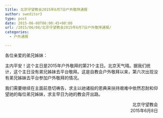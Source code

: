 ```yaml
---
title: 北京守望教会2015年6月7日户外敬拜通报
author: sweditor3
type: post
date: 2015-06-08T06:00:45+00:00
url: /2015/06/08/北京守望教会2015年6月7日户外敬拜通报/
categories:
  - 户外通报

---
```

各位亲爱的弟兄姊妹：

主内平安！这个主日是2015年户外敬拜的第21个主日。北京天气晴。据我们统计，这个主日没有弟兄姊妹去平台敬拜。这是自教会户外敬拜以来，第六次出现没有弟兄姊妹去平台参加户外敬拜的情况。

我们需要继续在主面前恳切祷告，求主以祂诸般的恩典来扶持艰难中依然忍耐和仰望祂的每位弟兄姊妹，求主早日为祂的教会开出路。

<p style="text-align: right;">
  北京守望教会<br /> 2015年6月8日
</p>
